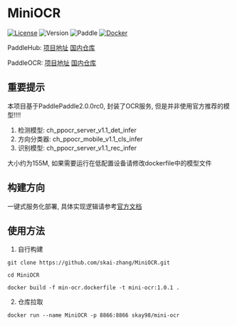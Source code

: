 # MiniOCR

[![License](https://img.shields.io/badge/license-Apache%202-red.svg)](LICENSE)
![Version](https://img.shields.io/github/release/PaddlePaddle/PaddleHub.svg)
![Paddle](https://img.shields.io/badge/paddle-2.0.0rc0-orange.svg)
[![Docker](https://img.shields.io/badge/docker-skay98%2Fmini--ocr-brightgreen)](https://hub.docker.com/r/skay98/mini-ocr)

PaddleHub: [项目地址](https://github.com/PaddlePaddle/PaddleHub) [国内仓库](https://gitee.com/PaddlePaddle/PaddleHub)

PaddleOCR: [项目地址](https://github.com/paddlepaddle/PaddleOCR) [国内仓库](https://gitee.com/PaddlePaddle/PaddleOCR)

## 重要提示

本项目基于PaddlePaddle2.0.0rc0, 封装了OCR服务, 但是并非使用官方推荐的模型!!!!

1. 检测模型: ch_ppocr_server_v1.1_det_infer
2. 方向分类器: ch_ppocr_mobile_v1.1_cls_infer
3. 识别模型: ch_ppocr_server_v1.1_rec_infer

大小约为155M, 如果需要运行在低配置设备请修改dockerfile中的模型文件

## 构建方向

一键式服务化部署, 具体实现逻辑请参考[官方文档](https://gitee.com/paddlepaddle/PaddleOCR/blob/develop/deploy/hubserving/readme.md)

## 使用方法

1. 自行构建

```
git clone https://github.com/skai-zhang/MiniOCR.git

cd MiniOCR

docker build -f min-ocr.dockerfile -t mini-ocr:1.0.1 .
```

2. 仓库拉取

```
docker run --name MiniOCR -p 8866:8866 skay98/mini-ocr
```
